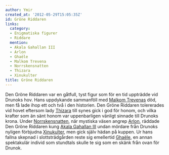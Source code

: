 ```yaml
---
author: Ymir
created_at: '2012-05-29T15:05:35Z'
id: Gröne Riddaren
links:
  category:
  - Enigmatiska figurer
  - Riddare
  mention:
  - Akala Gahallan III
  - Arlon
  - Ghaële
  - Malkom Trevena
  - Norrskensnatten
  - Thizara
  - Xinukulter
title: Gröne Riddaren
---
```


Den Gröne Riddaren var en gåtfull, tyst figur som för en tid uppträdde vid Drunoks hov. Hans
uppdykande sammanföll med [Malkom Trevenas] död, men få lade ihop ett och två i den historien. Den
Gröne Riddaren tolererades vid hovet eftersom lady [Thizara] till synes gick i god för honom, och
vilka krafter som än sänt honom var uppenbarligen vänligt sinnade till Drunoks krona. Under
[Norrskensnatten], när mystiska väsen angrep [Arlon], räddade Den Gröne Riddaren kung [Akala
Gahallan III] undan mördare från Drunoks nyligen förbjudna [Xinukulter], men gick själv hädan på
kuppen. Ur hans fallna skepnad i slottsträdgården reste sig emellertid [Ghaële], en annan
spektakulär individ som stundtals skulle te sig som en skänk från ovan för Drunok.

  [Malkom Trevenas]: Malkom_Trevena
  [Thizara]: Thizara
  [Norrskensnatten]: Norrskensnatten
  [Arlon]: Arlon
  [Akala Gahallan III]: Akala_Gahallan_III
  [Xinukulter]: Xinukulter
  [Ghaële]: Ghaële